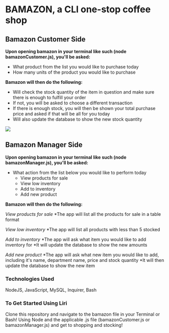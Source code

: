 # BAMAZON, a CLI one-stop coffee shop

## Bamazon Customer Side 

**Upon opening bamazon in your terminal like such (node bamazonCustomer.js), you'll be asked:**

* What product from the list you would like to purchase today 
* How many units of the product you would like to purchase 

**Bamazon will then do the following:**

* Will check the stock quantity of the item in question and make sure there is enough to fulfill your order
* If not, you will be asked to choose a different transaction 
* If there is enough stock, you will then be shown your total purchase price and asked if that will be all for you today
* Will also update the database to show the new stock quantity

![](gifs/spotify-this-song.gif)

## Bamazon Manager Side 

**Upon opening bamazon in your terminal like such (node bamazonManager.js), you'll be asked:**

* What action from the list below you would like to perform today
    * View products for sale 
    * View low inventory 
    * Add to inventory
    * Add new product


**Bamazon will then do the following:**

*View products for sale*
*The app will list all the products for sale in a table format

*View low inventory*
*The app will list all products with less than 5 stocked

*Add to inventory*
*The app will ask what item you would like to add inventory for
*It will update the database to show the new amounts

*Add new product*
*The app will ask what new item you would like to add, including it's name, department name, price and stock quantity
*It will then update the database to show the new item 

### Technologies Used
NodeJS, JavaScript, MySQL, Inquirer, Bash

### To Get Started Using Liri
Clone this repository and navigate to the bamazon file in your Terminal or Bash! Using Node and the applicable .js file (bamazonCustomer.js or bamazonManager.js) and get to shopping and stocking!

